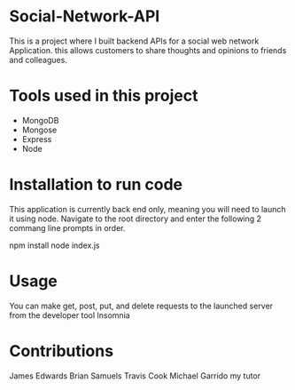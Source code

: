 # Social-Network-API

This is a project where I built backend APIs for a social web network Application.
this allows customers to share thoughts and opinions to friends and colleagues.

# Tools used in this project
 * MongoDB
 * Mongose 
 * Express
 * Node

 # Installation to run code

 This application is currently back end only, meaning you will need to launch it using node. Navigate to the root directory and enter the following 2 commang line prompts in order.

  npm install
  node index.js 

  # Usage

  You can make get, post, put, and delete requests to the launched server from the developer tool Insomnia


# Contributions 

 James Edwards
 Brian Samuels
 Travis Cook
 Michael Garrido my tutor